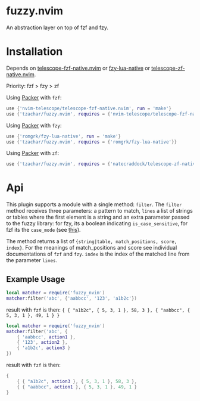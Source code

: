 # fuzzy.nvim

An abstraction layer on top of fzf and fzy. 

# Installation

Depends on [telescope-fzf-native.nvim](https://github.com/nvim-telescope/telescope-fzf-native.nvim) or 
[fzy-lua-native](https://github.com/romgrk/fzy-lua-native) or [telescope-zf-native.nvim](https://github.com/natecraddock/telescope-zf-native.nvim).

Priority: fzf > fzy > zf

Using [Packer](https://github.com/wbthomason/packer.nvim/) with `fzf`:
```lua
use {'nvim-telescope/telescope-fzf-native.nvim', run = 'make'}
use {'tzachar/fuzzy.nvim', requires = {'nvim-telescope/telescope-fzf-native.nvim'}}
```

Using [Packer](https://github.com/wbthomason/packer.nvim/) with `fzy`:
```lua
use {'romgrk/fzy-lua-native', run = 'make'}
use {'tzachar/fuzzy.nvim', requires = {'romgrk/fzy-lua-native'}}
```

Using [Packer](https://github.com/wbthomason/packer.nvim/) with `zf`:
```lua
use {'tzachar/fuzzy.nvim', requires = {'natecraddock/telescope-zf-native.nvim'}}
```

# Api

This plugin supports a module with a single method: `filter`. The `filter`
method receives three parameters: a pattern to match, `lines` a list of strings or
tables where the first element is a string and an extra parameter passed to the
fuzzy library: for fzy, its a boolean indicating `is_case_sensitive`, for fzf
its the `case_mode` (see
[this](https://github.com/nvim-telescope/telescope-fzf-native.nvim#lua-interface)).

The method returns a list of `{string|table, match_positions, score, index}`.
For the meanings of match_positions and score see individual documentations of
`fzf` and `fzy`. `index` is the index of the matched line from the parameter `lines`.

## Example Usage

```lua
local matcher = require('fuzzy_nvim')
matcher:filter('abc', {'aabbcc', '123', 'a1b2c'})
```

result with `fzf` is then:
`{ { "a1b2c", { 5, 3, 1 }, 58, 3 }, { "aabbcc", { 5, 3, 1 }, 49, 1 } }`

```lua
local matcher = require('fuzzy_nvim')
matcher:filter('abc', {
    { 'aabbcc', action1 },
    { '123', action2 },
    { 'a1b2c', action3 }
})
```

result with `fzf` is then:

```lua
{
    { { "a1b2c", action3 }, { 5, 3, 1 }, 58, 3 },
    { { "aabbcc", action1 }, { 5, 3, 1 }, 49, 1 }
}
```
